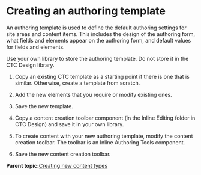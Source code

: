 # Creating an authoring template

An authoring template is used to define the default authoring settings for site areas and content items. This includes the design of the authoring form, what fields and elements appear on the authoring form, and default values for fields and elements.

Use your own library to store the authoring template. Do not store it in the CTC Design library.

1.  Copy an existing CTC template as a starting point if there is one that is similar. Otherwise, create a template from scratch.

2.  Add the new elements that you require or modify existing ones.

3.  Save the new template.

4.  Copy a content creation toolbar component \(in the Inline Editing folder in CTC Design\) and save it in your own library.

5.  To create content with your new authoring template, modify the content creation toolbar. The toolbar is an Inline Authoring Tools component.

6.  Save the new content creation toolbar.


**Parent topic:**[Creating new content types](../ctc/ctc_design_custom_newcont.md)

